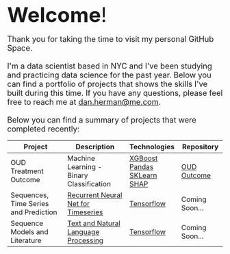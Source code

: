 <font size="8">**Welcome**!</font><br>
<br>
<font size="4">Thank you for taking the time to visit my personal GitHub Space. <br>
<br>
I'm a data scientist based in NYC and I've been studying and practicing data science for the past year.
Below you can find a portfolio of projects that shows the skills I've built during this time.  If you have any questions, please feel free to reach me at dan.herman@me.com.<br>
<br>
Below you can find a summary of projects that were completed recently:<br></font>

|Project | Description | Technologies | Repository|
| --- | --- | --- | --- |
| OUD Treatment Outcome | Machine Learning - Binary Classification |[XGBoost](https://xgboost.readthedocs.io/en/stable/index.html)<br>[Pandas](https://pandas.pydata.org/docs/user_guide/index.html)<br>[SKLearn](https://scikit-learn.org/stable/)<br>[SHAP](https://shap.readthedocs.io/en/latest/) | [OUD Outcome](https://github.com/DanHerman212/oud_treatment_outcome)
| Sequences, Time Series and Prediction |[Recurrent Neural Net for Timeseries](https://www.tensorflow.org/tutorials/structured_data/time_series) | [Tensorflow](https://www.tensorflow.org/) | Coming Soon...|
| Sequence Models and Literature | [Text and Natural Language Processing](https://www.tensorflow.org/tutorials/text)| [Tensorflow](https://www.tensorflow.org/) | Coming Soon...|
